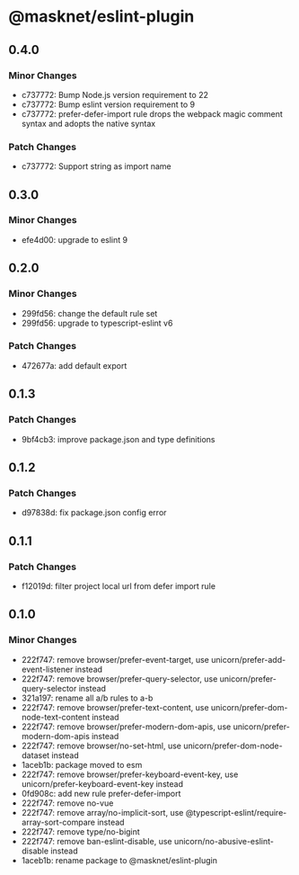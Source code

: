 # @masknet/eslint-plugin

## 0.4.0

### Minor Changes

- c737772: Bump Node.js version requirement to 22
- c737772: Bump eslint version requirement to 9
- c737772: prefer-defer-import rule drops the webpack magic comment syntax and adopts the native syntax

### Patch Changes

- c737772: Support string as import name

## 0.3.0

### Minor Changes

- efe4d00: upgrade to eslint 9

## 0.2.0

### Minor Changes

- 299fd56: change the default rule set
- 299fd56: upgrade to typescript-eslint v6

### Patch Changes

- 472677a: add default export

## 0.1.3

### Patch Changes

- 9bf4cb3: improve package.json and type definitions

## 0.1.2

### Patch Changes

- d97838d: fix package.json config error

## 0.1.1

### Patch Changes

- f12019d: filter project local url from defer import rule

## 0.1.0

### Minor Changes

- 222f747: remove browser/prefer-event-target, use unicorn/prefer-add-event-listener instead
- 222f747: remove browser/prefer-query-selector, use unicorn/prefer-query-selector instead
- 321a197: rename all a/b rules to a-b
- 222f747: remove browser/prefer-text-content, use unicorn/prefer-dom-node-text-content instead
- 222f747: remove browser/prefer-modern-dom-apis, use unicorn/prefer-modern-dom-apis instead
- 222f747: remove browser/no-set-html, use unicorn/prefer-dom-node-dataset instead
- 1aceb1b: package moved to esm
- 222f747: remove browser/prefer-keyboard-event-key, use unicorn/prefer-keyboard-event-key instead
- 0fd908c: add new rule prefer-defer-import
- 222f747: remove no-vue
- 222f747: remove array/no-implicit-sort, use @typescript-eslint/require-array-sort-compare instead
- 222f747: remove type/no-bigint
- 222f747: remove ban-eslint-disable, use unicorn/no-abusive-eslint-disable instead
- 1aceb1b: rename package to @masknet/eslint-plugin

